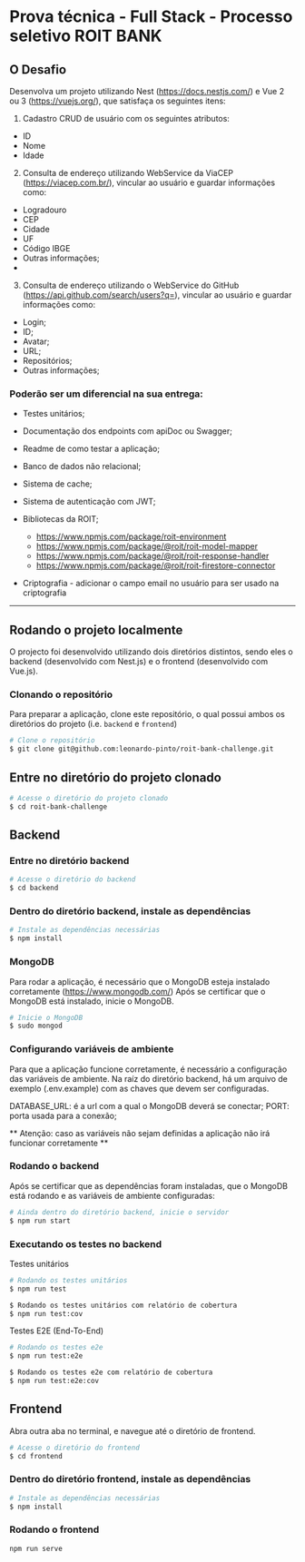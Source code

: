 # Prova técnica - Full Stack - Processo seletivo ROIT BANK

## O Desafio

Desenvolva um projeto utilizando Nest (https://docs.nestjs.com/) e Vue 2 ou 3 (https://vuejs.org/), que satisfaça os seguintes itens:

1. Cadastro CRUD de usuário com os seguintes atributos:
  - ID
  - Nome
  - Idade

2. Consulta de endereço utilizando WebService da ViaCEP (https://viacep.com.br/), vincular ao usuário e guardar informações como:
  - Logradouro
  - CEP
  - Cidade
  - UF
  - Código IBGE
  - Outras informações;
  - 
3. Consulta de endereço utilizando o WebService do GitHub (https://api.github.com/search/users?q=<USERNAME>), vincular ao usuário e guardar informações como:
  - Login;
  - ID;
  - Avatar;
  - URL;
  - Repositórios;
  - Outras informações;
  
### Poderão ser um diferencial na sua entrega:
  - Testes unitários;
  - Documentação dos endpoints com apiDoc ou Swagger;
  - Readme de como testar a aplicação;
  - Banco de dados não relacional;
  - Sistema de cache;
  - Sistema de autenticação com JWT;
  - Bibliotecas da ROIT;
      - https://www.npmjs.com/package/roit-environment
      - https://www.npmjs.com/package/@roit/roit-model-mapper
      - https://www.npmjs.com/package/@roit/roit-response-handler
      - https://www.npmjs.com/package/@roit/roit-firestore-connector

  - Criptografia - adicionar o campo email no usuário para ser usado na criptografia
  ---
  
  ## Rodando o projeto localmente
  O projecto foi desenvolvido utilizando dois diretórios distintos, sendo eles o backend (desenvolvido com Nest.js) e o frontend (desenvolvido com Vue.js).
  
  ### Clonando o repositório
  Para preparar a aplicação, clone este repositório, o qual possui ambos os diretórios do projeto (i.e. `backend` e `frontend`)
  
  ````bash
  # Clone o repositório
  $ git clone git@github.com:leonardo-pinto/roit-bank-challenge.git
  ````
  
  ## Entre no diretório do projeto clonado
  
  ````bash
  # Acesse o diretório do projeto clonado
  $ cd roit-bank-challenge
  ````
  
  ## Backend
  ### Entre no diretório backend
  
   ````bash
  # Acesse o diretório do backend
  $ cd backend
  ````
  
  ### Dentro do diretório backend, instale as dependências
  ````bash
  # Instale as dependências necessárias
  $ npm install
  ````
  
  ### MongoDB
  Para rodar a aplicação, é necessário que o MongoDB esteja instalado corretamente (https://www.mongodb.com/) 
  Após se certificar que o MongoDB está instalado, inicie o MongoDB.
  ```bash
  # Inicie o MongoDB
  $ sudo mongod
  ```
  
  ### Configurando variáveis de ambiente
  Para que a aplicação funcione corretamente, é necessário a configuração das variáveis de ambiente.
  Na raíz do diretório backend, há um arquivo de exemplo (.env.example) com as chaves que devem ser configuradas.
  
  DATABASE_URL: é a url com a qual o MongoDB deverá se conectar;
  PORT: porta usada para a conexão;
  
  ** Atenção: caso as variáveis não sejam definidas a aplicação não irá funcionar corretamente **
  
  ### Rodando o backend
  Após se certificar que as dependências foram instaladas, que o MongoDB está rodando e as variáveis de ambiente configuradas:
  
   ```bash
  # Ainda dentro do diretório backend, inicie o servidor
  $ npm run start
  ```
  ### Executando os testes no backend
  
  Testes unitários
   ```bash
  # Rodando os testes unitários
  $ npm run test
  
  $ Rodando os testes unitários com relatório de cobertura
  $ npm run test:cov
  ```
  
  Testes E2E (End-To-End)
   ```bash
  # Rodando os testes e2e
  $ npm run test:e2e
  
  $ Rodando os testes e2e com relatório de cobertura
  $ npm run test:e2e:cov
  ```
  
  ## Frontend
  Abra outra aba no terminal, e navegue até o diretório de frontend.
  
  ````bash
  # Acesse o diretório do frontend
  $ cd frontend
  ````
  
  ### Dentro do diretório frontend, instale as dependências
  ````bash
  # Instale as dependências necessárias
  $ npm install
  ````
  
  ### Rodando o frontend
  ```bash
  npm run serve
  ```
  
  
  
  


